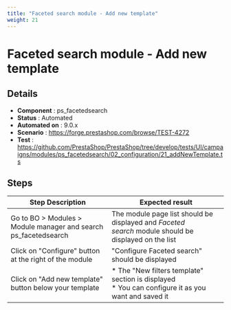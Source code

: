 ```yaml
---
title: "Faceted search module - Add new template"
weight: 21
---
```


# Faceted search module - Add new template
## Details
* **Component** : ps_facetedsearch
* **Status** : Automated
* **Automated on** : 9.0.x
* **Scenario** : https://forge.prestashop.com/browse/TEST-4272
* **Test** : https://github.com/PrestaShop/PrestaShop/tree/develop/tests/UI/campaigns/modules/ps_facetedsearch/02_configuration/21_addNewTemplate.ts

## Steps
| Step Description | Expected result |
| ----- | ----- |
| Go to BO > Modules > Module manager and search ps_facetedsearch | The module page list should be displayed and *Faceted search* module should be displayed on the list |
| Click on "Configure" button at the right of the module | "Configure Faceted search" should be displayed |
| Click on "Add new template" button below your template | * The "New filters template" section is displayed<br> * You can configure it as you want and saved it |

